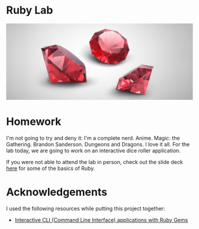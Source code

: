 # Ruby Lab

![N|Solid](./images/ruby-header.jpg)

# Homework

I'm not going to try and deny it: I'm a complete nerd. Anime. Magic: the Gathering. Brandon Sanderson. Dungeons and Dragons. I love it all. For the lab today, we are going to work on an interactive dice roller application.

If you were not able to attend the lab in person, check out the slide deck [here](#) for some of the basics of Ruby.

# Acknowledgements

I used the following resources while putting this project together:

- [Interactive CLI (Command Line Interface) applications with Ruby Gems](https://medium.com/@max.bautista97/interactive-cli-command-line-interface-applications-with-ruby-gems-f5c2f67c43e9)
